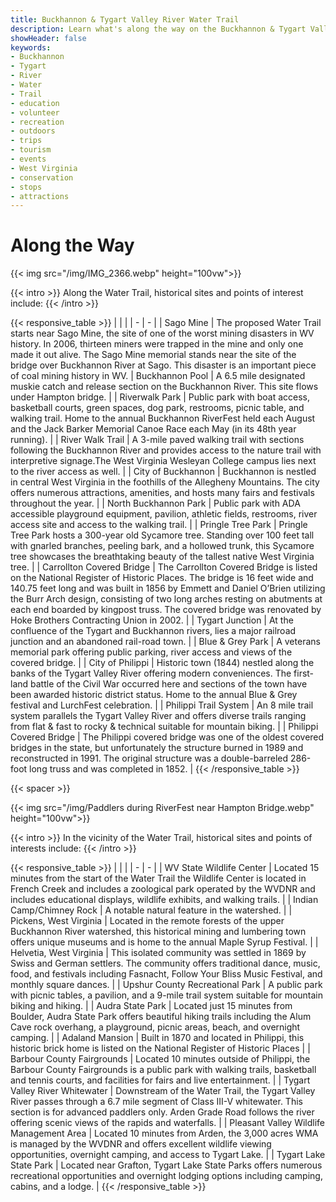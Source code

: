 ```yaml
---
title: Buckhannon & Tygart Valley River Water Trail
description: Learn what's along the way on the Buckhannon & Tygart Valley River Water Trail.
showHeader: false
keywords:
- Buckhannon
- Tygart
- River
- Water
- Trail
- education
- volunteer
- recreation
- outdoors
- trips
- tourism
- events
- West Virginia
- conservation
- stops
- attractions
---
```


# Along the Way

{{< img src="/img/IMG_2366.webp" height="100vw">}}

{{< intro >}}
Along the Water Trail, historical sites and points of interest include:
{{< /intro >}}

{{< responsive_table >}}
| | |
| - | - |
| Sago Mine | The proposed Water Trail starts near Sago Mine, the site of one of the worst mining disasters in WV history. In 2006, thirteen miners were trapped in the mine and only one made it out alive. The Sago Mine memorial stands near the site of the bridge over Buckhannon River at Sago. This disaster is an important piece of coal mining history in WV. 
| Buckhannon Pool | A 6.5 mile designated muskie catch and release section on the Buckhannon River. This site flows under Hampton bridge. |
| Riverwalk Park | Public park with boat access, basketball courts, green spaces, dog park, restrooms, picnic table, and walking trail. Home to the annual Buckhannon RiverFest held each August and the Jack Barker Memorial Canoe Race each May (in its 48th year running). | 
| River Walk Trail | A 3-mile paved walking trail with sections following the Buckhannon River and provides access to the nature trail with interpretive signage.The West Virginia Wesleyan College campus lies next to the river access as well. |
| City of Buckhannon | Buckhannon is nestled in central West Virginia in the foothills of the Allegheny Mountains. The city offers numerous attractions, amenities, and hosts many fairs and festivals throughout the year. | 
| North Buckhannon Park | Public park with ADA accessible playground equipment, pavilion, athletic fields, restrooms, river access site and access to the walking trail. |
| Pringle Tree Park | Pringle Tree Park hosts a 300-year old Sycamore tree. Standing over 100 feet tall with gnarled branches, peeling bark, and a hollowed trunk, this Sycamore tree showcases the breathtaking beauty of the tallest native West Virginia tree. |
| Carrollton Covered Bridge | The Carrollton Covered Bridge is listed on the National Register of Historic Places. The bridge is 16 feet wide and 140.75 feet long and was built in 1856 by Emmett and Daniel O’Brien utilizing the Burr Arch design, consisting of two long arches resting on abutments at each end boarded by kingpost truss. The covered bridge was renovated by Hoke Brothers Contracting Union in 2002. |
| Tygart Junction | At the confluence of the Tygart and Buckhannon rivers, lies a major railroad junction and an abandoned rail-road town. |
| Blue & Grey Park | A veterans memorial park offering public parking, river access and views of the covered bridge. |
| City of Philippi  | Historic town (1844) nestled along the banks of the Tygart Valley River offering modern conveniences. The first-land battle of the Civil War occurred here and sections of the town have been awarded historic district status. Home to the annual Blue & Grey festival and LurchFest celebration. |
| Philippi Trail System | An 8 mile trail system parallels the Tygart Valley River and offers diverse trails ranging from flat & fast to rocky & technical suitable for mountain biking. | 
| Philippi Covered Bridge | The Philippi covered bridge was one of the oldest covered bridges in the state, but unfortunately the structure burned in 1989 and reconstructed in 1991. The original structure was a double-barreled 286-foot long truss and was completed in 1852. |
{{< /responsive_table >}}

{{< spacer >}}

{{< img src="/img/Paddlers during RiverFest near Hampton Bridge.webp" height="100vw">}}

{{< intro >}}
In the vicinity of the Water Trail, historical sites and points of interests include: 
{{< /intro >}}

{{< responsive_table >}}
| | |
| - | - |
| WV State Wildlife Center | Located 15 minutes from the start of the Water Trail the Wildlife Center is located in French Creek and includes a zoological park operated by the WVDNR and includes educational displays, wildlife exhibits, and walking trails. |
| Indian Camp/Chimney Rock | A notable natural feature in the watershed. |
| Pickens, West Virginia | Located in the remote forests of the upper Buckhannon River watershed, this historical mining and lumbering town offers unique museums and is home to the annual Maple Syrup Festival. |
| Helvetia, West Virginia | This isolated community was settled in 1869 by Swiss and German settlers. The community offers traditional dance, music, food, and festivals including Fasnacht, Follow Your Bliss Music Festival, and monthly square dances. |
| Upshur County Recreational Park | A public park with picnic tables, a pavilion, and a 9-mile trail system suitable for mountain biking and hiking. |
| Audra State Park | Located just 15 minutes from Boulder, Audra State Park offers beautiful hiking trails including the Alum Cave rock overhang, a playground, picnic areas, beach, and overnight camping. |
| Adaland Mansion | Built in 1870 and located in Philippi, this historic brick home is listed on the National Register of Historic Places |
| Barbour County Fairgrounds | Located 10 minutes outside of Philippi, the Barbour County Fairgrounds is a public park with walking trails, basketball and tennis courts, and facilities for fairs and live entertainment. |
| Tygart Valley River Whitewater | Downstream of the Water Trail, the Tygart Valley River passes through a 6.7 mile segment of Class III-V whitewater. This section is for advanced paddlers only. Arden Grade Road follows the river offering scenic views of the rapids and waterfalls. |
| Pleasant Valley Wildlife Management Area | Located 10 minutes from Arden, the 3,000 acres WMA is managed by the WVDNR and offers excellent wildlife viewing opportunities, overnight camping, and access to Tygart Lake. |
| Tygart Lake State Park | Located near Grafton, Tygart Lake State Parks offers numerous recreational opportunities and overnight lodging options including camping, cabins, and a lodge. | 
{{< /responsive_table >}}
